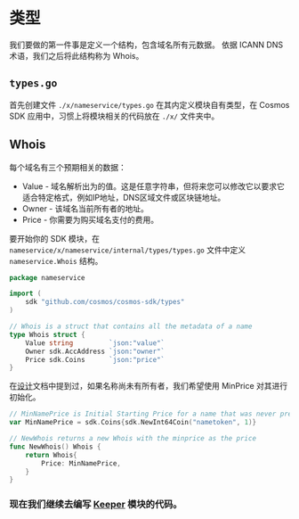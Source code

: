 # 类型

我们要做的第一件事是定义一个结构，包含域名所有元数据。 依据 ICANN DNS 术语，我们之后将此结构称为 Whois。

## `types.go`

首先创建文件 `./x/nameservice/types.go` 在其内定义模块自有类型，在 Cosmos SDK 应用中，习惯上将模块相关的代码放在 `./x/` 文件夹中。

## Whois

每个域名有三个预期相关的数据：

- Value - 域名解析出为的值。这是任意字符串，但将来您可以修改它以要求它适合特定格式，例如IP地址，DNS区域文件或区块链地址。
- Owner - 该域名当前所有者的地址。
- Price - 你需要为购买域名支付的费用。

要开始你的 SDK 模块，在 `nameservice/x/nameservice/internal/types/types.go`  文件中定义 `nameservice.Whois` 结构。

```go
package nameservice

import (
	sdk "github.com/cosmos/cosmos-sdk/types"
)

// Whois is a struct that contains all the metadata of a name
type Whois struct {
	Value string         `json:"value"`
	Owner sdk.AccAddress `json:"owner"`
	Price sdk.Coins      `json:"price"`
}
```

在[设计](./01-app-design.md)文档中提到过，如果名称尚未有所有者，我们希望使用 MinPrice 对其进行初始化。

```go
// MinNamePrice is Initial Starting Price for a name that was never previously owned
var MinNamePrice = sdk.Coins{sdk.NewInt64Coin("nametoken", 1)}

// NewWhois returns a new Whois with the minprice as the price
func NewWhois() Whois {
	return Whois{
		Price: MinNamePrice,
	}
}
```

### 现在我们继续去编写 [Keeper](./04-keeper.md) 模块的代码。
